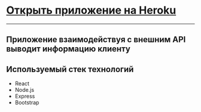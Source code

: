 # [Открыть приложение на Heroku](https://react-star-db.herokuapp.com/)
-------------

## Приложение взаимодействуя с внешним API выводит информацию клиенту

## Используемый стек технологий

- React
- Node.js
- Express
- Bootstrap
